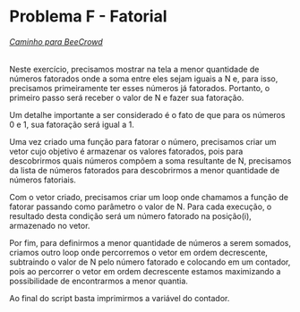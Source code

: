 # Problema F - Fatorial
###### [Caminho para BeeCrowd](https://www.beecrowd.com.br/judge/pt/problems/view/1936)

Neste exercício, precisamos mostrar na tela a menor quantidade de números fatorados onde a soma entre eles sejam iguais a N e, para isso, precisamos primeiramente ter esses números já fatorados. Portanto, o primeiro passo será receber o valor de N e fazer sua fatoração. 

Um detalhe importante a ser considerado é o fato de que para os números 0 e 1, sua fatoração será igual a 1.

Uma vez criado uma função para fatorar o número, precisamos criar um vetor cujo objetivo é armazenar os valores fatorados, pois para descobrirmos quais números compõem a soma resultante de N, precisamos da lista de números fatorados para descobrirmos a menor quantidade de números fatoriais.

Com o vetor criado, precisamos criar um loop onde chamamos a função de fatorar passando como parâmetro o valor de N. Para cada execução, o resultado desta condição será um número fatorado na posição(i), armazenado no vetor.

Por fim, para definirmos a menor quantidade de números a serem somados, criamos outro loop onde percorremos o vetor em ordem decrescente, subtraindo o valor de N pelo número fatorado e colocando em um contador, pois ao percorrer o vetor em ordem decrescente estamos maximizando a possibilidade de encontrarmos a menor quantia.

Ao final do script basta imprimirmos a variável do contador.
